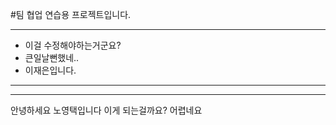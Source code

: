 #팀 협업 연습용 프로젝트입니다.

---------
- 이걸 수정해야하는거군요?
- 큰일날뻔했네..
- 이재은입니다.
---------
------------
안녕하세요 노영택입니다
이게 되는걸까요? 어렵네요
